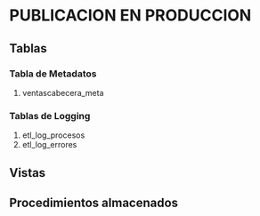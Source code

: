 
# PUBLICACION EN PRODUCCION
## Tablas
### Tabla de Metadatos
1. ventascabecera_meta
### Tablas de Logging
1. etl_log_procesos
2. etl_log_errores
## Vistas
## Procedimientos almacenados
